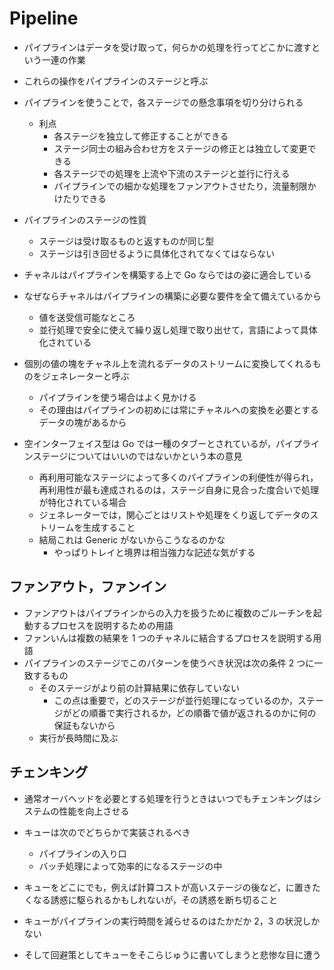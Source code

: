 # Pipeline

- パイプラインはデータを受け取って，何らかの処理を行ってどこかに渡すという一連の作業
- これらの操作をパイプラインのステージと呼ぶ
- パイプラインを使うことで，各ステージでの懸念事項を切り分けられる

  - 利点
    - 各ステージを独立して修正することができる
    - ステージ同士の組み合わせ方をステージの修正とは独立して変更できる
    - 各ステージでの処理を上流や下流のステージと並行に行える
    - パイプラインでの細かな処理をファンアウトさせたり，流量制限かけたりできる

- パイプラインのステージの性質

  - ステージは受け取るものと返すものが同じ型
  - ステージは引き回せるように具体化されてなくてはならない

- チャネルはパイプラインを構築する上で Go ならではの姿に適合している
- なぜならチャネルはパイプラインの構築に必要な要件を全て備えているから

  - 値を送受信可能なところ
  - 並行処理で安全に使えて繰り返し処理で取り出せて，言語によって具体化されている

- 個別の値の塊をチャネル上を流れるデータのストリームに変換してくれるものをジェネレーターと呼ぶ

  - パイプラインを使う場合はよく見かける
  - その理由はパイプラインの初めには常にチャネルへの変換を必要とするデータの塊があるから

- 空インターフェイス型は Go では一種のタブーとされているが，パイプラインステージについてはいいのではないかという本の意見
  - 再利用可能なステージによって多くのパイプラインの利便性が得られ，再利用性が最も達成されるのは，ステージ自身に見合った度合いで処理が特化されている場合
  - ジェネレーターでは，関心ごとはリストや処理をくり返してデータのストリームを生成すること
  - 結局これは Generic がないからこうなるのかな
    - やっぱりトレイと境界は相当強力な記述な気がする

## ファンアウト，ファンイン

- ファンアウトはパイプラインからの入力を扱うために複数のごルーチンを起動するプロセスを説明するための用語
- ファンいんは複数の結果を 1 つのチャネルに結合するプロセスを説明する用語
- パイプラインのステージでこのパターンを使うべき状況は次の条件 2 つに一致するもの
  - そのステージがより前の計算結果に依存していない
    - この点は重要で，どのステージが並行処理になっているのか，ステージがどの順番で実行されるか，どの順番で値が返されるのかに何の保証もないから
  - 実行が長時間に及ぶ

## チェンキング

- 通常オーバヘッドを必要とする処理を行うときはいつでもチェンキングはシステムの性能を向上させる
- キューは次のでどちらかで実装されるべき

  - パイプラインの入り口
  - バッチ処理によって効率的になるステージの中

- キューをどこにでも，例えば計算コストが高いステージの後など，に置きたくなる誘惑に駆られるかもしれないが，その誘惑を断ち切ること
- キューがパイプラインの実行時間を減らせるのはたかだか 2，3 の状況しかない
- そして回避策としてキューをそこらじゅうに書いてしまうと悲惨な目に遭う
